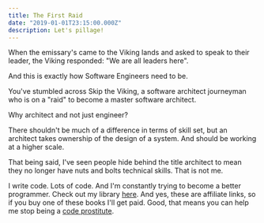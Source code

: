 ```yaml
---
title: The First Raid
date: "2019-01-01T23:15:00.000Z"
description: Let's pillage!
---
```

When the emissary's came to the Viking lands and
asked to speak to their leader, the Viking responded: "We are all leaders here".

And this is exactly how Software Engineers need to be.  

You've stumbled across Skip the Viking, a software architect journeyman
who is on a "raid" to become a master software architect.

Why architect and not just engineer?

There shouldn't be much of a difference in terms of skill set, but an
architect takes ownership of the design of a system.  And should be working 
at a higher scale.

That being said, I've seen people hide behind the title architect to mean
they no longer have nuts and bolts technical skills.  That is not me.

I write code. Lots of code. And I'm constantly trying to become a better programmer.  Check
out my library [here](/books).  And yes, these are affiliate links, so if you buy one of these books I'll get paid.
Good, that means you can help me stop being a [code prostitute](/codehooker).


